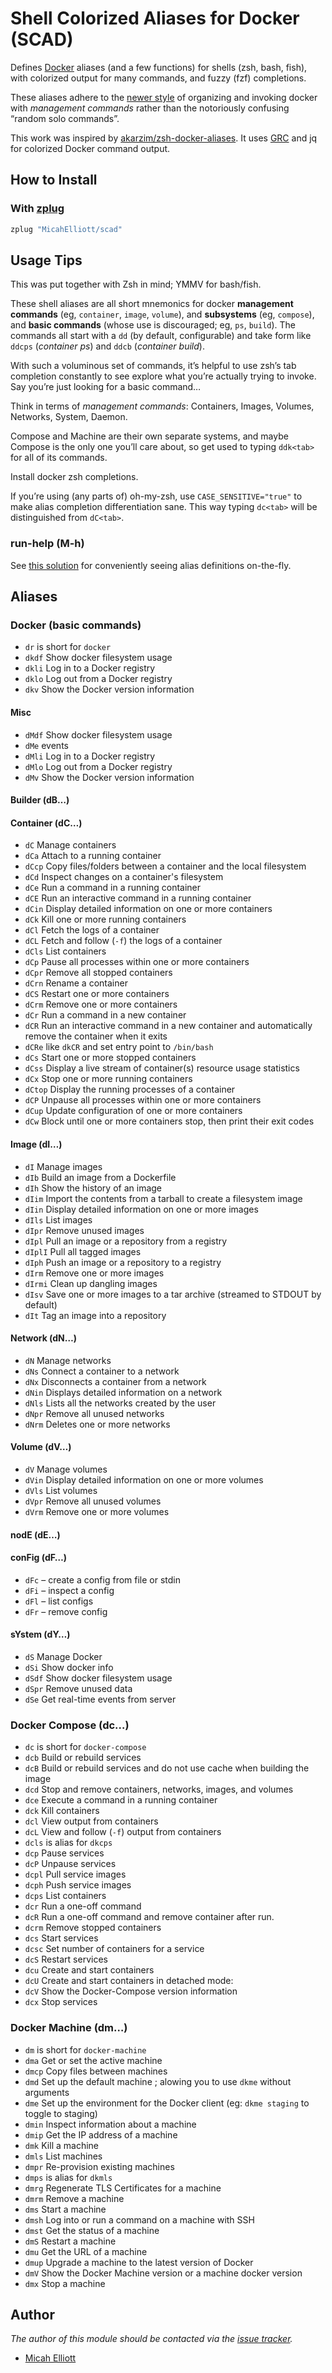 #  Shell Colorized Aliases for Docker (SCAD)

Defines [Docker][1] aliases (and a few functions) for shells (zsh,
bash, fish), with colorized output for many commands, and fuzzy (fzf)
completions.

These aliases adhere to the [newer
style](https://blog.couchbase.com/docker-1-13-management-commands/) of
organizing and invoking docker with *management commands* rather than
the notoriously confusing “random solo commands”.

This work was inspired by
[akarzim/zsh-docker-aliases](https://github.com/akarzim/zsh-docker-aliases).
It uses [GRC](https://github.com/garabik/grc) and jq for colorized
Docker command output.

## How to Install

### With [zplug][2]

```sh
zplug "MicahElliott/scad"
```

## Usage Tips

This was put together with Zsh in mind; YMMV for bash/fish.

These shell aliases are all short mnemonics for docker **management
commands** (eg, `container`, `image`, `volume`), and **subsystems**
(eg, `compose`), and **basic commands** (whose use is discouraged; eg,
`ps`, `build`).  The commands all start with a `dd` (by default,
configurable) and take form like `ddcps` (*container ps*) and `ddcb`
(*container build*).

With such a voluminous set of commands, it’s helpful to use zsh’s tab
completion constantly to see explore what you’re actually trying to
invoke.  Say you’re just looking for a basic command…

Think in terms of *management commands*: Containers, Images, Volumes,
Networks, System, Daemon.

Compose and Machine are their own separate systems, and maybe Compose
is the only one you’ll care about, so get used to typing `ddk<tab>` for
all of its commands.

Install docker zsh completions.

If you’re using (any parts of) oh-my-zsh, use `CASE_SENSITIVE="true"`
to make alias completion differentiation sane.  This way typing
`dc<tab>` will be distinguished from `dC<tab>`.

### run-help (M-h)

See [this solution](https://stackoverflow.com/a/46415388/326516) for
conveniently seeing alias definitions on-the-fly.

## Aliases

### Docker (basic commands)

- `dr` is short for `docker`
- `dkdf` Show docker filesystem usage
- `dkli` Log in to a Docker registry
- `dklo` Log out from a Docker registry
- `dkv` Show the Docker version information

#### Misc

- `dMdf` Show docker filesystem usage
- `dMe` events
- `dMli` Log in to a Docker registry
- `dMlo` Log out from a Docker registry
- `dMv` Show the Docker version information

#### Builder (dB…)

#### Container (dC…)

- `dC` Manage containers
- `dCa` Attach to a running container
- `dCcp` Copy files/folders between a container and the local filesystem
- `dCd` Inspect changes on a container's filesystem
- `dCe` Run a command in a running container
- `dCE` Run an interactive command in a running container
- `dCin` Display detailed information on one or more containers
- `dCk` Kill one or more running containers
- `dCl` Fetch the logs of a container
- `dCL` Fetch and follow (`-f`) the logs of a container
- `dCls` List containers
- `dCp` Pause all processes within one or more containers
- `dCpr` Remove all stopped containers
- `dCrn` Rename a container
- `dCS` Restart one or more containers
- `dCrm` Remove one or more containers
- `dCr` Run a command in a new container
- `dCR` Run an interactive command in a new container and automatically remove the container when it exits
- `dCRe` like `dkCR` and set entry point to `/bin/bash`
- `dCs` Start one or more stopped containers
- `dCss` Display a live stream of container(s) resource usage statistics
- `dCx` Stop one or more running containers
- `dCtop` Display the running processes of a container
- `dCP` Unpause all processes within one or more containers
- `dCup` Update configuration of one or more containers
- `dCw` Block until one or more containers stop, then print their exit codes

#### Image (dI…)

- `dI` Manage images
- `dIb` Build an image from a Dockerfile
- `dIh` Show the history of an image
- `dIim` Import the contents from a tarball to create a filesystem image
- `dIin` Display detailed information on one or more images
- `dIls` List images
- `dIpr` Remove unused images
- `dIpl` Pull an image or a repository from a registry
- `dIplI` Pull all tagged images
- `dIph` Push an image or a repository to a registry
- `dIrm` Remove one or more images
- `dIrmi` Clean up dangling images
- `dIsv` Save one or more images to a tar archive (streamed to STDOUT by default)
- `dIt` Tag an image into a repository

#### Network (dN…)

- `dN` Manage networks
- `dNs` Connect a container to a network
- `dNx` Disconnects a container from a network
- `dNin` Displays detailed information on a network
- `dNls` Lists all the networks created by the user
- `dNpr` Remove all unused networks
- `dNrm` Deletes one or more networks

#### Volume (dV…)

- `dV` Manage volumes
- `dVin` Display detailed information on one or more volumes
- `dVls` List volumes
- `dVpr` Remove all unused volumes
- `dVrm` Remove one or more volumes

#### nodE (dE…)

#### conFig (dF…)

- `dFc` – create a config from file or stdin
- `dFi` – inspect a config
- `dFl` – list configs
- `dFr` – remove config

#### sYstem (dY…)

- `dS` Manage Docker
- `dSi` Show docker info
- `dSdf` Show docker filesystem usage
- `dSpr` Remove unused data
- `dSe` Get real-time events from server


### Docker Compose (dc…)

- `dc` is short for `docker-compose`
- `dcb` Build or rebuild services
- `dcB` Build or rebuild services and do not use cache when building the image
- `dcd` Stop and remove containers, networks, images, and volumes
- `dce` Execute a command in a running container
- `dck` Kill containers
- `dcl` View output from containers
- `dcL` View and follow (`-f`) output from containers
- `dcls` is alias for `dkcps`
- `dcp` Pause services
- `dcP` Unpause services
- `dcpl` Pull service images
- `dcph` Push service images
- `dcps` List containers
- `dcr` Run a one-off command
- `dcR` Run a one-off command and remove container after run.
- `dcrm` Remove stopped containers
- `dcs` Start services
- `dcsc` Set number of containers for a service
- `dcS` Restart services
- `dcu` Create and start containers
- `dcU` Create and start containers in detached mode:
- `dcV` Show the Docker-Compose version information
- `dcx` Stop services

### Docker Machine (dm…)

- `dm` is short for `docker-machine`
- `dma` Get or set the active machine
- `dmcp` Copy files between machines
- `dmd` Set up the default machine ; alowing you to use `dkme` without arguments
- `dme` Set up the environment for the Docker client (eg: `dkme staging` to toggle to staging)
- `dmin` Inspect information about a machine
- `dmip` Get the IP address of a machine
- `dmk` Kill a machine
- `dmls` List machines
- `dmpr` Re-provision existing machines
- `dmps` is alias for `dkmls`
- `dmrg` Regenerate TLS Certificates for a machine
- `dmrm` Remove a machine
- `dms` Start a machine
- `dmsh` Log into or run a command on a machine with SSH
- `dmst` Get the status of a machine
- `dmS` Restart a machine
- `dmu` Get the URL of a machine
- `dmup` Upgrade a machine to the latest version of Docker
- `dmV` Show the Docker Machine version or a machine docker version
- `dmx` Stop a machine

## Author

*The author of this module should be contacted via the [issue tracker][3].*

- [Micah Elliott](https://github.com/MicahElliott)

[1]: https://www.docker.com/
[2]: https://github.com/zplug/zplug
[3]: https://github.com/MicahElliott/scad/issues
